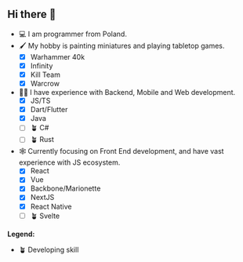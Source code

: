 ## Hi there 👋

- 💻 I am programmer from Poland.
- 🖌️ My hobby is painting miniatures and playing tabletop games.
  - [x] Warhammer 40k
  - [x] Infinity
  - [x] Kill Team
  - [x] Warcrow
- 👨‍🔬 I have experience with Backend, Mobile and Web development.
  - [x] JS/TS
  - [x] Dart/Flutter
  - [x] Java
  - [ ] 🪴 C#
  - [ ] 🪴 Rust
- 🕸️ Currently focusing on Front End development, and have vast experience with JS ecosystem.
  - [x] React
  - [x] Vue
  - [x] Backbone/Marionette
  - [x] NextJS
  - [x] React Native
  - [ ] 🪴 Svelte

**Legend:**
- 🪴 Developing skill
